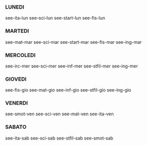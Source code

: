 ### LUNEDI
see-ita-lun
see-sci-lun
see-start-lun
see-fis-lun
### MARTEDI
see-mat-mar
see-sci-mar
see-start-mar
see-fis-mar
see-ing-mar
### MERCOLEDI
see-irc-mer
see-sci-mer
see-inf-mer
see-stfil-mer
see-ing-mer
### GIOVEDI
see-fis-gio
see-mat-gio
see-inf-gio
see-stfil-gio
see-ing-gio
### VENERDI
see-smot-ven
see-sci-ven
see-mat-ven
see-ita-ven
### SABATO
see-ita-sab
see-sci-sab
see-stfil-sab
see-smot-sab